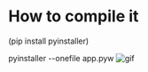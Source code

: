 # How to compile it
(pip install pyinstaller)

pyinstaller --onefile app.pyw
![gif](ezgif-5-78c3ba29df2f.gif)
